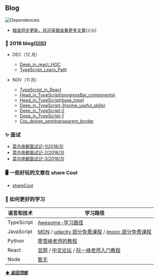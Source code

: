 ## Blog

![Dependencies](https://img.shields.io/david/ant-design/ant-design.svg)

-   [掘金同步更新，欢迎来掘金看更多文章](https://juejin.im/user/5861d87961ff4b00582876cd)(🇨🇳)

### 🔨 2018 blog(🇺🇸)

-   DEC（12 月）

    -   [Deep_in_react_HOC](https://github.com/lpove/blog/blob/master/2018/12-Deep_in_react_HOC.md)
    -   [TypeScript_Learn_Path](https://github.com/lpove/blog/blob/master/2018/12-TypeScript_Learn_Path.md)

-   NOV（11 月）
    -   [TypeScript_in_React](https://github.com/lpove/blog/blob/master/2018/11-TypeScript_in_React.md)
    -   [Head_in_TypeScript(progressBar_components)](<https://github.com/lpove/blog/blob/master/2018/11-Head_in_TypeScript(progressBar_components).md>)
    -   [Head_in_TypeScript(base_type)](<https://github.com/lpove/blog/blob/master/2018/11-Head_in_TypeScript(base_type).md>)
    -   [Deep_in_TypeScript-3(some_useful_skills)](<https://github.com/lpove/blog/blob/master/2018/11-Deep_in_TypeScript-3(some_useful_skills).md>)
    -   [Deep_in_TypeScript-2](https://github.com/lpove/blog/blob/master/2018/11-Deep_in_TypeScript-2.md)
    -   [Deep_in_TypeScript-1](https://github.com/lpove/blog/blob/master/2018/11-Deep_in_TypeScript-1.md)
    -   [Css_design_semitransparent_border](https://github.com/lpove/blog/blob/master/2018/11-Css_design_semitransparent_border.md)

### ✨ 面试

-   [菜鸟帝都面试记-1(2018/3)](https://github.com/lpove/blog/blob/master/2018/%40interview-1.md)
-   [菜鸟帝都面试记-2(2018/3)](https://github.com/lpove/blog/blob/master/2018/%40interview-2.md)
-   [菜鸟帝都面试记-3(2018/3)](https://github.com/lpove/blog/blob/master/2018/%40interview-3.md)

### 🖥 一些好玩的文章在 share Cool

-   [shareCool](https://github.com/lpove/blog/tree/master/shareCool)

### 🔗 如何更好的学习

| 语言和技术 | 学习路径                                                                                                                                                             |
| ---------- | -------------------------------------------------------------------------------------------------------------------------------------------------------------------- |
| TypeScript | [Awesome-学习路径](https://github.com/lpove/blog/blob/master/2018/12-TypeScript_Learn_Path.md)                                                                       |
| JavaScript | [MDN](https://developer.mozilla.org/zh-CN/) / [udacity 部分免费课程](https://cn.udacity.com/) / [imooc 部分免费课程](https://www.imooc.com/course/list?c=javascript) |
| Python     | [廖雪峰老师的教程](https://www.liaoxuefeng.com/wiki/0014316089557264a6b348958f449949df42a6d3a2e542c000)                                                              |
| React      | [官网](https://reactjs.org/) / [中文论坛](http://react-china.org/) / [阮一峰老师入门教程](http://www.ruanyifeng.com/blog/2015/03/react.html)                         |
| Node       | [暂无]()                                                                                                                                                             |

**[⬆ 返回顶部](#Blog)**
